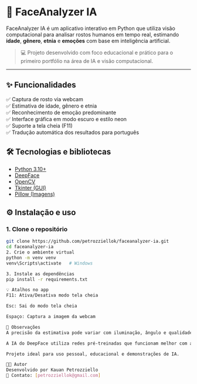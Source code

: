 # 🧠 FaceAnalyzer IA

FaceAnalyzer IA é um aplicativo interativo em Python que utiliza visão computacional para analisar rostos humanos em tempo real, estimando **idade**, **gênero**, **etnia** e **emoções** com base em inteligência artificial.

> 💻 Projeto desenvolvido com foco educacional e prático para o primeiro portfólio na área de IA e visão computacional.

---

## ✨ Funcionalidades

✅ Captura de rosto via webcam  
✅ Estimativa de idade, gênero e etnia  
✅ Reconhecimento de emoção predominante  
✅ Interface gráfica em modo escuro e estilo neon  
✅ Suporte a tela cheia (F11)  
✅ Tradução automática dos resultados para português

## 🛠️ Tecnologias e bibliotecas

- [Python 3.10+](https://www.python.org)
- [DeepFace](https://github.com/serengil/deepface)
- [OpenCV](https://opencv.org/)
- [Tkinter (GUI)](https://docs.python.org/3/library/tkinter.html)
- [Pillow (Imagens)](https://python-pillow.org/)



## ⚙️ Instalação e uso

### 1. Clone o repositório

```bash
git clone https://github.com/petrozziellok/faceanalyzer-ia.git
cd faceanalyzer-ia
2. Crie o ambiente virtual
python -m venv venv
venv\Scripts\activate   # Windows

3. Instale as dependências
pip install -r requirements.txt

💡 Atalhos no app
F11: Ativa/Desativa modo tela cheia

Esc: Sai do modo tela cheia

Espaço: Captura a imagem da webcam

📌 Observações
A precisão da estimativa pode variar com iluminação, ângulo e qualidade da webcam.

A IA do DeepFace utiliza redes pré-treinadas que funcionam melhor com adultos.

Projeto ideal para uso pessoal, educacional e demonstrações de IA.

👨‍💻 Autor
Desenvolvido por Kauan Petrozziello
📧 Contato: [petrozziellok@gmail.com]
